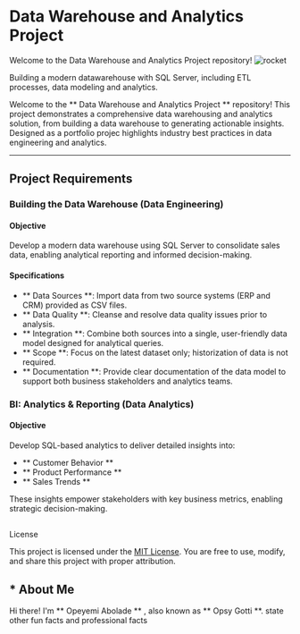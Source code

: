 # Data Warehouse and Analytics Project
Welcome to the Data Warehouse and Analytics Project repository! ![rocket](https://github.com/user-attachments/assets/d5309c87-d9ec-423b-905d-1f54d6a0dc8d)


Building a modern datawarehouse with SQL Server, including ETL processes, data modeling and analytics.




Welcome to the ** Data Warehouse and Analytics Project ** repository! 
This project demonstrates a comprehensive data warehousing and analytics solution, from building a data warehouse to generating actionable insights. Designed as a portfolio projec
highlights industry best practices in data engineering and analytics.

---



## Project Requirements

### Building the Data Warehouse (Data Engineering)

#### Objective
Develop a modern data warehouse using SQL Server to consolidate sales data, enabling analytical reporting and informed decision-making.

#### Specifications
- ** Data Sources **: Import data from two source systems (ERP and CRM) provided as CSV files.
- ** Data Quality **: Cleanse and resolve data quality issues prior to analysis.
- ** Integration **: Combine both sources into a single, user-friendly data model designed for analytical queries.
- ** Scope **: Focus on the latest dataset only; historization of data is not required.
- ** Documentation **: Provide clear documentation of the data model to support both business stakeholders and analytics teams.

### BI: Analytics & Reporting (Data Analytics)

#### Objective
Develop SQL-based analytics to deliver detailed insights into:
- ** Customer Behavior **
- ** Product Performance **
- ** Sales Trends **

These insights empower stakeholders with key business metrics, enabling strategic decision-making.

##

License

This project is licensed under the [MIT License](LICENSE). You are free to use, modify, and share this project with proper attribution.

## * About Me

Hi there! I'm ** Opeyemi Abolade ** , also known as ** Opsy Gotti **. state other fun facts and professional facts
